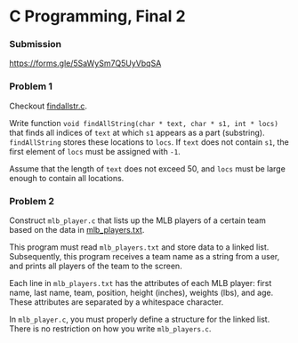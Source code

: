 # C Programming, Final 2

### Submission
https://forms.gle/5SaWySm7Q5UyVbqSA

### Problem 1

Checkout [findallstr.c](findallstr.c).

Write function ``void findAllString(char * text, char * s1, int * locs)`` that 
finds all indices of ``text`` at which ``s1`` appears as a part (substring).
``findAllString`` stores these locations to ``locs``. If ``text`` does not
contain ``s1``, the first element of ``locs`` must be assigned with ``-1``.

Assume that the length of ``text`` does not exceed 50, and 
``locs`` must be large enough to contain all locations.

### Problem 2

Construct ``mlb_player.c`` that lists up the MLB players of a certain team
based on the data in [mlb_players.txt](mlb_players.txt).

This program must read ``mlb_players.txt`` and store data to a linked list.
Subsequently, this program receives a team name as a string from a user,
and prints all players of the team to the screen.

Each line in ``mlb_players.txt`` has the attributes of each MLB player: first name, last name, team, position, height (inches), weights (lbs), and age. These attributes are separated by a whitespace character.

In ``mlb_player.c``, you must properly define a structure for the linked list.
There is no restriction on how you write ``mlb_players.c``.
